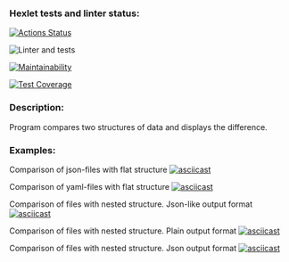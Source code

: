 ### Hexlet tests and linter status:
[![Actions Status](https://github.com/artemmrgz/python-project-lvl2/workflows/hexlet-check/badge.svg)](https://github.com/artemmrgz/python-project-lvl2/actions)

![Linter and tests](https://github.com/artemmrgz/python-project-lvl2/actions/workflows/linter_and_tests.yml/badge.svg)

[![Maintainability](https://api.codeclimate.com/v1/badges/6c38e6f7fb09c7d598d8/maintainability)](https://codeclimate.com/github/artemmrgz/python-project-lvl2/maintainability)

[![Test Coverage](https://api.codeclimate.com/v1/badges/6c38e6f7fb09c7d598d8/test_coverage)](https://codeclimate.com/github/artemmrgz/python-project-lvl2/test_coverage)

### Description:
Program compares two structures of data and displays the difference.

### Examples:

Comparison of json-files with flat structure
[![asciicast](https://asciinema.org/a/tyny2zuqr2kiMn2M0XmBRGrxK.png)](https://asciinema.org/a/tyny2zuqr2kiMn2M0XmBRGrxK)

Comparison of yaml-files with flat structure
[![asciicast](https://asciinema.org/a/ytI1q3VY4ZUBmRTs1D0tuRV7I.png)](https://asciinema.org/a/ytI1q3VY4ZUBmRTs1D0tuRV7I)

Comparison of files with nested structure. Json-like output format
[![asciicast](https://asciinema.org/a/aL6CrHoc96CIEBDNaBlXvoIAl.png)](https://asciinema.org/a/aL6CrHoc96CIEBDNaBlXvoIAl)

Comparison of files with nested structure. Plain output format
[![asciicast](https://asciinema.org/a/G4pK5SIBRcljbF8A5BPxUfJME.png)](https://asciinema.org/a/G4pK5SIBRcljbF8A5BPxUfJME)

Comparison of files with nested structure. Json output format
[![asciicast](https://asciinema.org/a/V5kVKpxCTVaacEC615CTjFeJS.png)](https://asciinema.org/a/V5kVKpxCTVaacEC615CTjFeJS)

